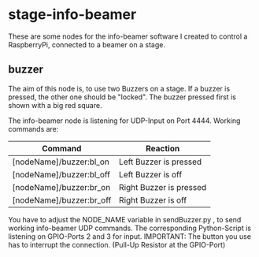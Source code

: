 # stage-info-beamer
These are some nodes for the info-beamer software I created
to control a RaspberryPi, connected to a beamer on a stage.


buzzer
------
The aim of this node is, to use two Buzzers on a stage. If a buzzer is pressed, the other one should be "locked". The buzzer pressed first is shown with a big red square. 

The info-beamer node is listening for UDP-Input on Port 4444. Working commands are:

Command | Reaction
--- | ---
[nodeName]/buzzer:bl_on | Left Buzzer is pressed
[nodeName]/buzzer:bl_off | Left Buzzer is off
[nodeName]/buzzer:br_on | Right Buzzer is pressed
[nodeName]/buzzer:br_off | Right Buzzer is off

You have to adjust the NODE_NAME variable in sendBuzzer.py , to send working info-beamer UDP commands.
The corresponding Python-Script is listening on GPIO-Ports 2 and 3 for input.
IMPORTANT: The button you use has to interrupt the connection. (Pull-Up Resistor at the GPIO-Port)

